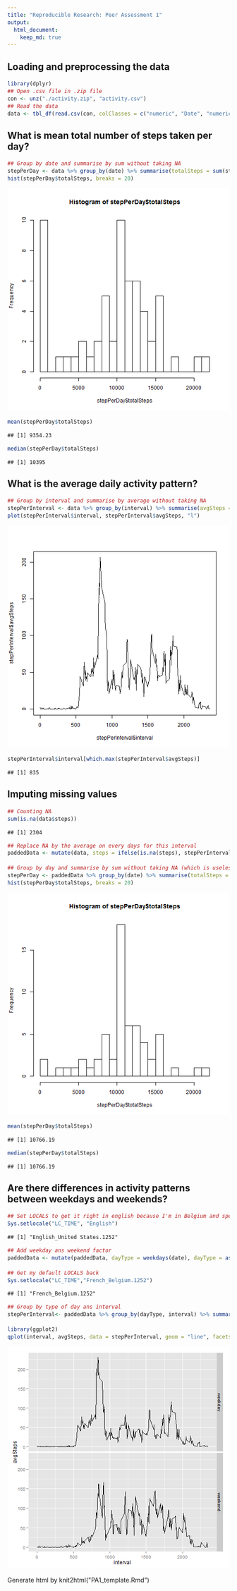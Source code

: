 ```yaml
---
title: "Reproducible Research: Peer Assessment 1"
output: 
  html_document:
    keep_md: true
---
```





## Loading and preprocessing the data

```r
library(dplyr)
## Open .csv file in .zip file
con <- unz("./activity.zip", "activity.csv")
## Read the data
data <- tbl_df(read.csv(con, colClasses = c("numeric", "Date", "numeric")))
```

## What is mean total number of steps taken per day?

```r
## Group by date and summarise by sum without taking NA
stepPerDay <- data %>% group_by(date) %>% summarise(totalSteps = sum(steps, na.rm = TRUE))
hist(stepPerDay$totalSteps, breaks = 20)
```

![plot of chunk unnamed-chunk-3](figure/unnamed-chunk-3-1.png) 

```r
mean(stepPerDay$totalSteps)
```

```
## [1] 9354.23
```

```r
median(stepPerDay$totalSteps)
```

```
## [1] 10395
```

## What is the average daily activity pattern?

```r
## Group by interval and summarise by average without taking NA
stepPerInterval <- data %>% group_by(interval) %>% summarise(avgSteps = mean(steps, na.rm = TRUE))
plot(stepPerInterval$interval, stepPerInterval$avgSteps, "l")
```

![plot of chunk unnamed-chunk-4](figure/unnamed-chunk-4-1.png) 

```r
stepPerInterval$interval[which.max(stepPerInterval$avgSteps)]
```

```
## [1] 835
```

## Imputing missing values

```r
## Counting NA
sum(is.na(data$steps))
```

```
## [1] 2304
```

```r
## Replace NA by the average on every days for this interval
paddedData <- mutate(data, steps = ifelse(is.na(steps), stepPerInterval$avgSteps, steps))

## Group by day and summarise by sum without taking NA (which is useless here since NA have been replaced)
stepPerDay <- paddedData %>% group_by(date) %>% summarise(totalSteps = sum(steps, na.rm = FALSE))
hist(stepPerDay$totalSteps, breaks = 20)
```

![plot of chunk unnamed-chunk-5](figure/unnamed-chunk-5-1.png) 

```r
mean(stepPerDay$totalSteps)
```

```
## [1] 10766.19
```

```r
median(stepPerDay$totalSteps)
```

```
## [1] 10766.19
```

## Are there differences in activity patterns between weekdays and weekends?

```r
## Set LOCALS to get it right in english because I'm in Belgium and speeks french
Sys.setlocale("LC_TIME", "English")
```

```
## [1] "English_United States.1252"
```

```r
## Add weekday ans weekend factor
paddedData <- mutate(paddedData, dayType = weekdays(date), dayType = as.factor(ifelse(dayType=="Sunday" | dayType=="Saturday", "weekend", "weekday")))

## Get my default LOCALS back
Sys.setlocale("LC_TIME","French_Belgium.1252")
```

```
## [1] "French_Belgium.1252"
```

```r
## Group by type of day ans interval
stepPerInterval<- paddedData %>% group_by(dayType, interval) %>% summarise(avgSteps = mean(steps))

library(ggplot2)
qplot(interval, avgSteps, data = stepPerInterval, geom = "line", facets = dayType ~ .)
```

![plot of chunk unnamed-chunk-6](figure/unnamed-chunk-6-1.png) 

Generate html by knit2html("PA1_template.Rmd")
